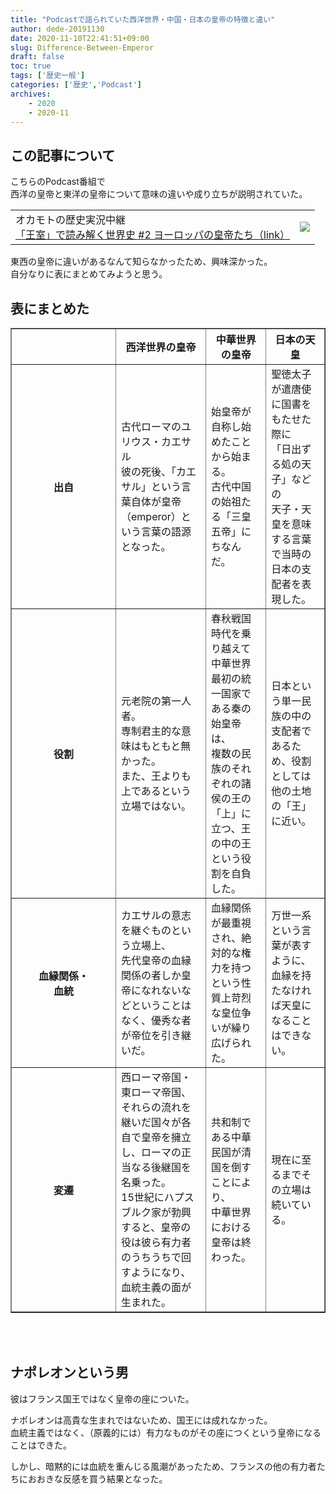 ```yaml
---
title: "Podcastで語られていた西洋世界・中国・日本の皇帝の特徴と違い"
author: dede-20191130
date: 2020-11-10T22:41:51+09:00
slug: Difference-Between-Emperor
draft: false
toc: true
tags: ['歴史一般']
categories: ['歴史','Podcast']
archives:
    - 2020
    - 2020-11
---
```


## この記事について

こちらのPodcast番組で  
西洋の皇帝と東洋の皇帝について意味の違いや成り立ちが説明されていた。  

|||
|-|-|
|オカモトの歴史実況中継<br>[「王室」で読み解く世界史 #2 ヨーロッパの皇帝たち（link）](https://podcasts.apple.com/jp/podcast/%E7%8E%8B%E5%AE%A4-%E3%81%A7%E8%AA%AD%E3%81%BF%E8%A7%A3%E3%81%8F%E4%B8%96%E7%95%8C%E5%8F%B2-2-%E3%83%A8%E3%83%BC%E3%83%AD%E3%83%83%E3%83%91%E3%81%AE%E7%9A%87%E5%B8%9D%E3%81%9F%E3%81%A1/id1498835161?i=1000491862339)| ![](https://is2-ssl.mzstatic.com/image/thumb/Podcasts123/v4/d9/09/5f/d9095f9b-6036-d263-e3c1-acd46d0989e7/mza_14145798432919201540.jpg/313x0w.jpg) | 

東西の皇帝に違いがあるなんて知らなかったため、興味深かった。  
自分なりに表にまとめてみようと思う。

## 表にまとめた

<table border="1">
    <tr>
        <th style="width: 150px;"></th>
        <th>西洋世界の皇帝</th>
        <th>中華世界の皇帝</th>
        <th>日本の天皇</th>
    </tr>
    <tr>
        <th>出自</th>
        <td>古代ローマのユリウス・カエサル<br>彼の死後、「カエサル」という言葉自体が皇帝（emperor）という言葉の語源となった。</td>
        <td>始皇帝が自称し始めたことから始まる。<br>古代中国の始祖たる「三皇五帝」にちなんだ。</td>
        <td>聖徳太子が遣唐使に国書をもたせた際に<br>「日出ずる処の天子」などの<br>天子・天皇を意味する言葉で当時の日本の支配者を表現した。</td>
    </tr>
    <tr>
        <th>役割</th>
        <td>元老院の第一人者。<br>専制君主的な意味はもともと無かった。<br>また、王よりも上であるという立場ではない。</td>
        <td>春秋戦国時代を乗り越えて<br>中華世界最初の統一国家である秦の始皇帝は、<br>複数の民族のそれぞれの諸侯の王の「上」に立つ、王の中の王という役割を自負した。</td>
        <td>日本という単一民族の中の支配者であるため、役割としては他の土地の「王」に近い。</td>
    </tr>
    <tr>
        <th>血縁関係・<br>血統</th>
        <td>カエサルの意志を継ぐものという立場上、<br>先代皇帝の血縁関係の者しか皇帝になれないなどということはなく、優秀な者が帝位を引き継いだ。</td>
        <td>血縁関係が最重視され、絶対的な権力を持つという性質上苛烈な皇位争いが繰り広げられた。</td>
        <td>万世一系という言葉が表すように、血縁を持たなければ天皇になることはできない。</td>
    </tr>
    <tr>
        <th>変遷</th>
        <td>西ローマ帝国・東ローマ帝国、<br>それらの流れを継いだ国々が各自で皇帝を擁立し、ローマの正当なる後継国を名乗った。<br>15世紀にハプスブルク家が勃興すると、皇帝の役は彼ら有力者のうちうちで回すようになり、<br>血統主義の面が生まれた。</td>
        <td>共和制である中華民国が清国を倒すことにより、<br>中華世界における皇帝は終わった。</td>
        <td>現在に至るまでその立場は続いている。</td>
    </tr>
</table>

<br><br>


## ナポレオンという男

彼はフランス国王ではなく皇帝の座についた。  

ナポレオンは高貴な生まれではないため、国王には成れなかった。  
血統主義ではなく、（原義的には）有力なものがその座につくという皇帝になることはできた。

しかし、暗黙的には血統を重んじる風潮があったため、フランスの他の有力者たちにおおきな反感を買う結果となった。